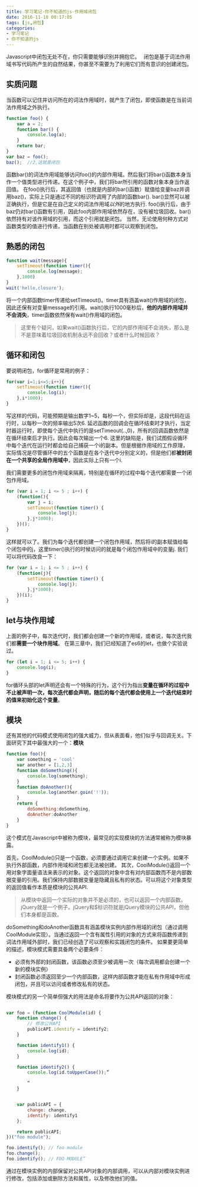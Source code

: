 ```yaml
---
title: 学习笔记-你不知道的js-作用域闭包
date: 2016-11-18 00:17:05
tags: [js,闭包]
categories:
- 学习笔记
- 你不知道的js
---
```


Javascript中闭包无处不在，你只需要能够识别并拥抱它。　
闭包是基于词法作用域书写代码所产生的自然结果，你甚至不需要为了利用它们而有意识的创建闭包。

<!--more-->

## 实质问题
当函数可以记住并访问所在的词法作用域时，就产生了闭包，即使函数是在当前词法作用域之外执行。
```Javascript
function foo() {
    var a = 2;
    function bar() {
        console.log(a);
    }
    return bar;
}
var baz = foo();
baz();  //2,这就是闭包
```
函数bar()的词法作用域能够访问foo()的内部作用域。然后我们将bar()函数本身当作一个值类型进行传递。在这个例子中，我们将bar所引用的函数对象本身当作返回值。
在foo()执行后，其返回值（也就是内部的bar()函数）赋值给变量baz并调用baz()，实际上只是通过不同的标识符调用了内部的函数bar().
bar()显然可以被正确执行，但是它是在自己定义的词法作用域*以外*的地方执行.
foo()执行后，由于baz仍对bar()函数有引用，因此foo内部作用域依然存在，没有被垃圾回收。bar()依然持有对该作用域的引用，而这个引用就是闭包。
当然，无论使用何种方式对函数类型的值进行传递，当函数在别处被调用时都可以观察到闭包。

## 熟悉的闭包
```Javascript
function wait(message){
    setTimeout(function timer(){
        console.log(message);
    },1000)
}
wait('hello,closure');
```
将一个内部函数timer传递给setTimeout()。timer具有涵盖wait()作用域的闭包，因此还保有对变量message的引用。wait()执行1000毫秒后，**他的内部作用域并不会消失**，timer函数依然保有wait()作用域的闭包。
> 这里有个疑问，如果wait()函数执行后，它的内部作用域不会消失，那么是不是意味着垃圾回收机制永远不会回收？或者什么时候回收？

## 循环和闭包
要说明闭包，for循环是常用的例子：
```Javascript
for(var i=1;i<=5;i++){
    setTimeout(function timer(){
        console.log(i);
    },i*1000);
}
```
写这样的代码，可能预期是输出数字1~5，每秒一个，但实际却是，这段代码在运行时，以每秒一次的频率输出5次6.
延迟函数的回调会在循环结束时才执行，当定时器运行时，即使每个迭代中执行的是setTimeout(..,0)，所有的回调函数依然是在循环结束后才执行。因此会每次输出一个6.
这里的缺陷是，我们试图假设循环中每个迭代在运行时都会给自己捕获一个i的副本。但是根据作用域的工作原理，实际情况是尽管循环中的五个函数是在各个迭代中分别定义的，但是他们都**被封闭在一个共享的全局作用域中**，因此实际上只有一个i.

我们需要更多的闭包作用域来隔离，特别是在循环的过程中每个迭代都需要一个闭包作用域。

```Javascript
for (var i = 1; i <= 5 ; i++) {
    (function(){
        var j = i;
        setTimeout(function timer() {
            console.log(j);
        },j*1000);
    })();
}
```
这样就可以了。我们为每个迭代都创建一个闭包作用域，然后将i的副本赋值给每个闭包中的j，这里timer()执行的时候访问的就是每个闭包作用域中的变量j.
我们可以将代码改良一下：
```Javascript
for (var i = 1; i <= 5 ; i++) {
    (function(j){
        setTimeout(function timer() {
            console.log(j);
        },j*1000);
    })(i);
}
```

## let与块作用域
上面的例子中，每次迭代时，我们都会创建一个新的作用域，或者说，每次迭代我们都**需要一个块作用域**。
在第三章中，我们已经知道了es6的let，也做个实验说过。
```Javascript
for (let i = 1; i <= 5; i++) {
    console.log(i);
}
```
for循环头部的let声明还会有一个特殊的行为，这个行为指出**变量在循环的过程中不止被声明一次，每次迭代都会声明，随后的每个迭代都会使用上一个迭代结束时的值来初始化这个变量**。

## 模块
还有其他的代码模式使用闭包的强大威力，但从表面看，他们似乎与回调无关。下面研究下其中最强大的一个：**模块**
```javascript
function foo(){
    var something = 'cool'
    var another = [1,2,3]
    function doSomething(){
        console.log(something);
    }
    function doAnother(){
        console.log(another.goin('!'));
    }
    return {
        doSomething:doSomething,
        doAnother:doAnother
    }
}
```
这个模式在Javascript中被称为模块，最常见的实现模块的方法通常被称为模块暴露。

首先，CoolModule()只是一个函数，必须要通过调用它来创建一个实例。如果不执行外部函数，内部作用域和闭包都无法被创建。
其次，CoolModule()返回一个用对象字面量语法来表示的对象。这个返回的对象中含有对内部函数而不是内部数据变量的引用。我们保持内部数据变量是隐藏且私有的状态。可以将这个对象类型的返回值看作本质是模块的公共API.

> 从模块中返回一个实际的对象并不是必须的，也可以返回一个内部函数。jQuery就是一个例子。jQuery和$标识符就是jQuery模块的公共API，但他们本身都是函数。

doSomething和doAnother函数具有涵盖模块实例内部作用域的闭包（通过调用CoolModule实现）。当通过返回一个含有属性引用的对象的方式来将函数传递到词法作用域外部时，我们已经创造了可以观察和实践闭包的条件。
如果要更简单的描述，模块模式需要具备两个必要条件：
* 必须有外部的封闭函数，该函数必须至少被调用一次（每次调用都会创建一个新的模块实例）
* 封闭函数必须返回至少一个内部函数，这样内部函数才能在私有作用域中形成闭包，并且可以访问或者修改私有的状态。

模块模式的另一个简单但强大的用法是命名将要作为公共API返回的对象：
```js

var foo = (function CoolModule(id) {
    function change() {
        // 修改公共API
        publicAPI.identify = identify2;
    }

    function identify1() {
        console.log(id);
    }

    function identify2() {
        console.log(id.toUpperCase());”

        “
    }


    var publicAPI = {
        change: change,
        identify: identify1
    };

    return publicAPI;
})("foo module");

foo.identify(); // foo module
foo.change();
foo.identify(); // FOO MODULE”

```

通过在模块实例的内部保留对公共API对象的内部调用，可以从内部对模块实例进行修改，包括添加或删除方法和属性，以及修改他们的值。

